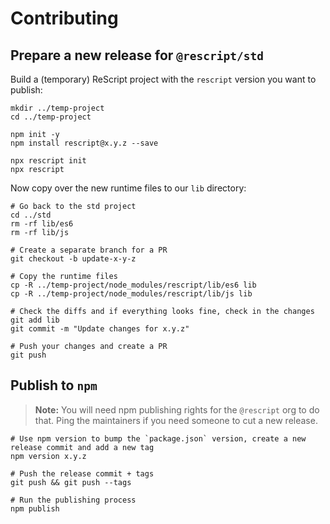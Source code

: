 # Contributing

## Prepare a new release for `@rescript/std`

Build a (temporary) ReScript project with the `rescript` version you want to publish:

```
mkdir ../temp-project
cd ../temp-project

npm init -y
npm install rescript@x.y.z --save

npx rescript init
npx rescript
```

Now copy over the new runtime files to our `lib` directory:

```
# Go back to the std project
cd ../std
rm -rf lib/es6
rm -rf lib/js

# Create a separate branch for a PR
git checkout -b update-x-y-z

# Copy the runtime files
cp -R ../temp-project/node_modules/rescript/lib/es6 lib
cp -R ../temp-project/node_modules/rescript/lib/js lib

# Check the diffs and if everything looks fine, check in the changes
git add lib
git commit -m "Update changes for x.y.z"

# Push your changes and create a PR
git push
```


## Publish to `npm`

> **Note:** You will need npm publishing rights for the `@rescript` org to do
> that. Ping the maintainers if you need someone to cut a new release.

```
# Use npm version to bump the `package.json` version, create a new release commit and add a new tag
npm version x.y.z

# Push the release commit + tags
git push && git push --tags

# Run the publishing process
npm publish
```

